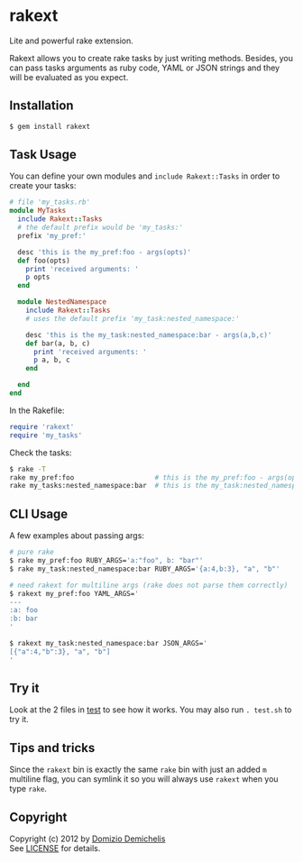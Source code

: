 # rakext

Lite and powerful rake extension.

Rakext allows you to create rake tasks by just writing methods. Besides, you can pass tasks arguments as ruby code, YAML or JSON strings and they will be evaluated as you expect.

## Installation

```sh
$ gem install rakext
```

## Task Usage

You can define your own modules and `include Rakext::Tasks` in order to create your tasks:

```ruby
# file 'my_tasks.rb'
module MyTasks
  include Rakext::Tasks
  # the default prefix would be 'my_tasks:'
  prefix 'my_pref:'

  desc 'this is the my_pref:foo - args(opts)'
  def foo(opts)
    print 'received arguments: '
    p opts
  end

  module NestedNamespace
    include Rakext::Tasks
    # uses the default prefix 'my_task:nested_namespace:'

    desc 'this is the my_task:nested_namespace:bar - args(a,b,c)'
    def bar(a, b, c)
      print 'received arguments: '
      p a, b, c
    end

  end
end
```

In the Rakefile:

```ruby
require 'rakext'
require 'my_tasks'
```

Check the tasks:

```sh
$ rake -T
rake my_pref:foo                    # this is the my_pref:foo - args(opts)
rake my_tasks:nested_namespace:bar  # this is the my_task:nested_namespace:bar - args(a,b,c)
```

## CLI Usage

A few examples about passing args:

```sh
# pure rake
$ rake my_pref:foo RUBY_ARGS='a:"foo", b: "bar"'
$ rake my_task:nested_namespace:bar RUBY_ARGS='{a:4,b:3}, "a", "b"'

# need rakext for multiline args (rake does not parse them correctly)
$ rakext my_pref:foo YAML_ARGS='
---
:a: foo
:b: bar
'

$ rakext my_task:nested_namespace:bar JSON_ARGS='
[{"a":4,"b":3}, "a", "b"]
'
```

## Try it

Look at the 2 files in [test](./rakext/blob/master/test) to see how it works. You may also run `. test.sh` to try it.

## Tips and tricks

Since the `rakext` bin is exactly the same `rake` bin with just an added `m` multiline flag, you can symlink it so you will always use `rakext` when you type `rake`.

## Copyright

Copyright (c) 2012 by [Domizio Demichelis](mailto://dd.nexus@gmail.com)<br>
See [LICENSE](./rakext/blob/master/LICENSE) for details.

